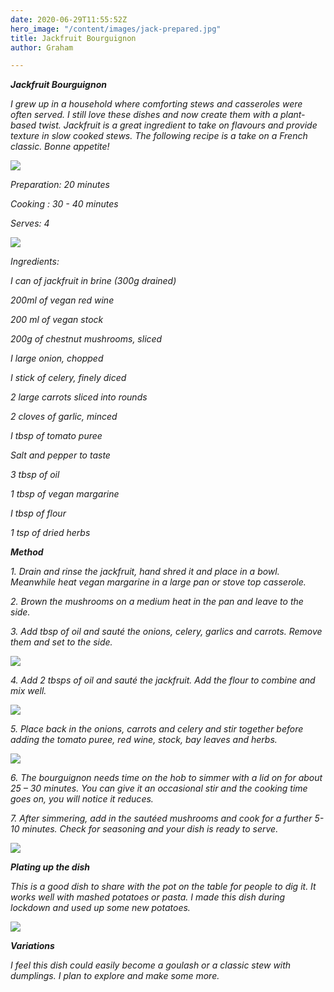 ```yaml
---
date: 2020-06-29T11:55:52Z
hero_image: "/content/images/jack-prepared.jpg"
title: Jackfruit Bourguignon
author: Graham

---
```

**_Jackfruit Bourguignon_**

_I grew up in a household where comforting stews and casseroles were often served. I still love these dishes and now create them with a plant-based twist.  Jackfruit is a great ingredient to take on flavours and provide texture in slow cooked stews. The following recipe is a take on a French classic. Bonne appetite!_

![](/content/images/jack-prepared.jpg)

_Preparation: 20 minutes_

_Cooking : 30 - 40 minutes_

_Serves: 4_

![](/content/images/jack-ingredients.jpg)

_Ingredients:_

_I can of jackfruit in brine (300g drained)_

_200ml of vegan red wine_

_200 ml of vegan stock_

_200g of chestnut mushrooms, sliced_

_I large onion, chopped_

_I stick of celery, finely diced_

_2 large carrots sliced into rounds_

_2 cloves of garlic, minced_

_I tbsp of tomato puree_

_Salt and pepper to taste_

_3 tbsp of oil_

_1 tbsp of vegan margarine_

_I tbsp of flour_

_1 tsp of dried herbs_

**_Method_**

_1. Drain and rinse the jackfruit, hand shred it and place in a bowl. Meanwhile heat vegan margarine in a large pan or stove top casserole._

_2. Brown the mushrooms on a medium heat in the pan and leave to the side._

_3. Add tbsp of oil and sauté the onions, celery, garlics and carrots. Remove them and set to the side._

![](/content/images/saute-jack.jpg)

_4. Add 2 tbsps of oil and sauté the jackfruit. Add the flour to combine and mix well._

![](/content/images/jack-jack.jpg)

_5. Place back in the onions, carrots and celery and stir together before adding the tomato puree, red wine, stock, bay leaves and herbs._

![](/content/images/jack-stirred.jpg)

_6. The bourguignon needs time on the hob to simmer with a lid on for about 25 – 30 minutes. You can give it an occasional stir and the cooking time goes on, you will notice it reduces._

_7. After simmering, add in the sautéed mushrooms and cook for a further 5-10 minutes. Check for seasoning and your dish is ready to serve._

![](/content/images/jack-bourg.jpg)

**_Plating up the dish_**

_This is a good dish to share with the pot on the table for people to dig it. It works well with mashed potatoes or pasta. I made this dish during lockdown and used up some new potatoes._

![](/content/images/jack-pasta.jpg)

**_Variations_**

_I feel this dish could easily become a goulash or a classic stew with dumplings. I plan to explore and make some more._